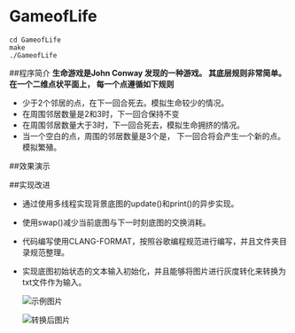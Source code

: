 # GameofLife
```shell
cd GameofLife
make
./GameofLife
```


##程序简介
**生命游戏是John Conway 发现的一种游戏。 其底层规则非常简单。 在一个二维点状平面上， 每一个点遵循如下规则**

* 少于2个邻居的点，在下一回合死去。模拟生命较少的情况。
* 在周围邻居数量是2和3时，下一回合保持不变
* 在周围邻居数量大于3时，下一回合死去，模拟生命拥挤的情况。
* 当一个空白的点，周围的邻居数量是3个是， 下一回合将会产生一个新的点。模拟繁殖。

##效果演示

##实现改进

* 通过使用多线程实现背景底图的update()和print()的异步实现。
* 使用swap()减少当前底图与下一时刻底图的交换消耗。
* 代码编写使用CLANG-FORMAT，按照谷歌编程规范进行编写，并且文件夹目录规范整理。
* 实现底图初始状态的文本输入初始化，并且能够将图片进行灰度转化来转换为txt文件作为输入。
  
  ![示例图片](cxk.jpg "示例图片")
  
  ![转换后图片](txt.jpg "转换后图片")
